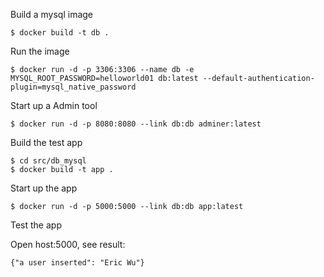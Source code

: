 Build a mysql image   

    $ docker build -t db .
    

Run the image

    $ docker run -d -p 3306:3306 --name db -e MYSQL_ROOT_PASSWORD=helloworld01 db:latest --default-authentication-plugin=mysql_native_password
    

Start up a Admin tool

    $ docker run -d -p 8080:8080 --link db:db adminer:latest
    
Build the test app

    $ cd src/db_mysql
    $ docker build -t app .
    
Start up the app

    $ docker run -d -p 5000:5000 --link db:db app:latest
    
Test the app

   Open host:5000, see result: 
   
    {"a user inserted": "Eric Wu"}
